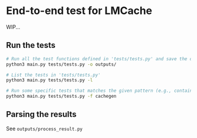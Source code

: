 # End-to-end test for LMCache

WIP...


## Run the tests

```bash
# Run all the test functions defined in 'tests/tests.py' and save the output to 'outputs/'
python3 main.py tests/tests.py -o outputs/

# List the tests in 'tests/tests.py'
python3 main.py tests/tests.py -l

# Run some specific tests that matches the given pattern (e.g., containing 'cachegen')
python3 main.py tests/tests.py -f cachegen
```

## Parsing the results

See `outputs/process_result.py`
